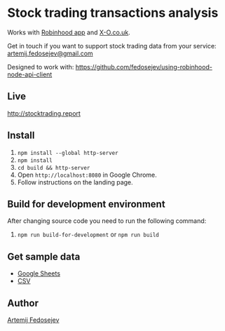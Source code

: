 # Stock trading transactions analysis

Works with [Robinhood app](https://robinhood.com) and [X-O.co.uk](http://x-o.co.uk).

Get in touch if you want to support stock trading data from your service: artemij.fedosejev@gmail.com

Designed to work with: https://github.com/fedosejev/using-robinhood-node-api-client

## Live

http://stocktrading.report

## Install

1. `npm install --global http-server`
2. `npm install`
3. `cd build && http-server`
4. Open `http://localhost:8080` in Google Chrome.
5. Follow instructions on the landing page.

## Build for development environment

After changing source code you need to run the following command:

1. `npm run build-for-development` or `npm run build`

## Get sample data

+ [Google Sheets](https://docs.google.com/spreadsheets/d/18kStFA1T0U4DP6kAKOvRsQ_wp_3eDlDYhMtfiZtApEg/edit?usp=sharing)
+ [CSV](sample.csv)

## Author

[Artemij Fedosejev](http://artemij.com)
